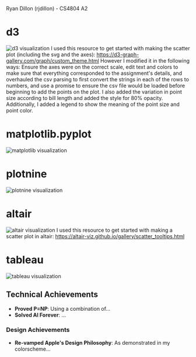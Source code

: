 
Ryan Dillon (rjdillon) - CS4804 A2

# d3
![d3 visualization](img/<d3.png>)
I used this resource to get started with making the scatter plot (including the svg and the axes): https://d3-graph-gallery.com/graph/custom_theme.html
However I modified it in the following ways: Ensure the axes were on the correct scale, edit text and colors to make sure that everything corresponded to the assignment's details, and overhauled the csv parsing to first convert the strings in each of the rows to numbers, and use a promise to ensure the csv file would be loaded before beginning to add the points on the plot. I also added the variation in point size according to bill length and added the style for 80% opacity. Additionally, I added a legend to show the meaning of the point size and point color.

# matplotlib.pyplot
![matplotlib visualization](img/<matplotlib.png>)

# plotnine
![plotnine visualization](img/<plotnine.png>)

# altair
![altair visualization](img/<altair.png>)
I used this resource to get started with making a scatter plot in altair: https://altair-viz.github.io/gallery/scatter_tooltips.html

# tableau
![tableau visualization](img/<tableau.png>)

## Technical Achievements
- **Proved P=NP**: Using a combination of...
- **Solved AI Forever**: ...

### Design Achievements
- **Re-vamped Apple's Design Philosophy**: As demonstrated in my colorscheme...
